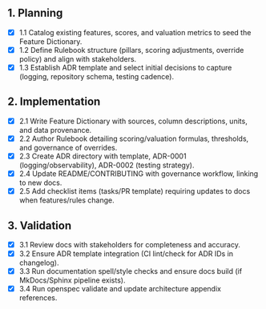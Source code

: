 ## 1. Planning

- [x] 1.1 Catalog existing features, scores, and valuation metrics to seed the Feature Dictionary.
- [x] 1.2 Define Rulebook structure (pillars, scoring adjustments, override policy) and align with stakeholders.
- [x] 1.3 Establish ADR template and select initial decisions to capture (logging, repository schema, testing cadence).

## 2. Implementation

- [x] 2.1 Write Feature Dictionary with sources, column descriptions, units, and data provenance.
- [x] 2.2 Author Rulebook detailing scoring/valuation formulas, thresholds, and governance of overrides.
- [x] 2.3 Create ADR directory with template, ADR-0001 (logging/observability), ADR-0002 (testing strategy).
- [x] 2.4 Update README/CONTRIBUTING with governance workflow, linking to new docs.
- [x] 2.5 Add checklist items (tasks/PR template) requiring updates to docs when features/rules change.

## 3. Validation

- [x] 3.1 Review docs with stakeholders for completeness and accuracy.
- [x] 3.2 Ensure ADR template integration (CI lint/check for ADR IDs in changelog).
- [x] 3.3 Run documentation spell/style checks and ensure docs build (if MkDocs/Sphinx pipeline exists).
- [x] 3.4 Run openspec validate and update architecture appendix references.
